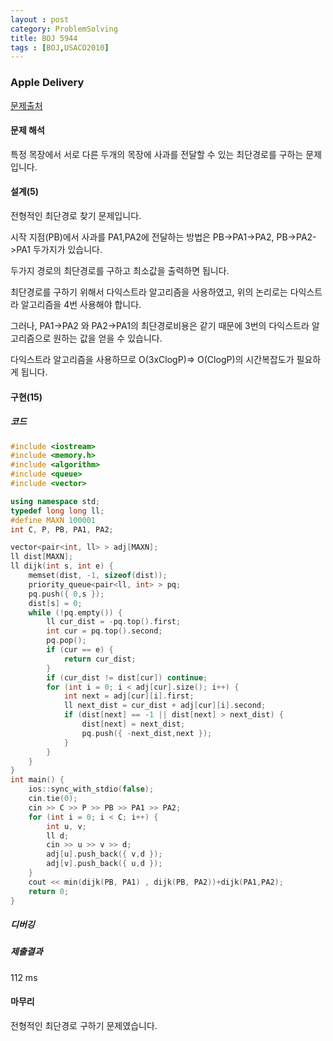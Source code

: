 ```yaml
---
layout : post
category: ProblemSolving
title: BOJ 5944
tags : [BOJ,USACO2010]
---
```

### Apple Delivery

[문제출처](https://www.acmicpc.net/problem/5944)

#### 문제 해석
  
특정 목장에서 서로 다른 두개의 목장에 사과를 전달할 수 있는 최단경로를 구하는 문제입니다.

#### 설계(5)

전형적인 최단경로 찾기 문제입니다.

시작 지점(PB)에서 사과를 PA1,PA2에 전달하는 방법은 PB->PA1->PA2, PB->PA2->PA1 두가지가 있습니다.

두가지 경로의 최단경로를 구하고 최소값을 출력하면 됩니다.

최단경로를 구하기 위해서 다익스트라 알고리즘을 사용하였고, 위의 논리로는 다익스트라 알고리즘을 4번 사용해야 합니다.

그러나, PA1->PA2 와 PA2->PA1의 최단경로비용은 같기 때문에 3번의 다익스트라 알고리즘으로 원하는 값을 얻을 수 있습니다.

다익스트라 알고리즘을 사용하므로 O(3xClogP)=> O(ClogP)의 시간복잡도가 필요하게 됩니다.

#### 구현(15)

##### 코드

```cpp
#include <iostream>
#include <memory.h>
#include <algorithm>
#include <queue>
#include <vector>

using namespace std;
typedef long long ll;
#define MAXN 100001
int C, P, PB, PA1, PA2;

vector<pair<int, ll> > adj[MAXN];
ll dist[MAXN];
ll dijk(int s, int e) {
	memset(dist, -1, sizeof(dist));
	priority_queue<pair<ll, int> > pq;
	pq.push({ 0,s });
	dist[s] = 0;
	while (!pq.empty()) {
		ll cur_dist = -pq.top().first;
		int cur = pq.top().second;
		pq.pop();
		if (cur == e) {
			return cur_dist;
		}
		if (cur_dist != dist[cur]) continue;
		for (int i = 0; i < adj[cur].size(); i++) {
			int next = adj[cur][i].first;
			ll next_dist = cur_dist + adj[cur][i].second;
			if (dist[next] == -1 || dist[next] > next_dist) {
				dist[next] = next_dist;
				pq.push({ -next_dist,next });
			}
		}
	}
}
int main() {
	ios::sync_with_stdio(false);
	cin.tie(0);
	cin >> C >> P >> PB >> PA1 >> PA2;
	for (int i = 0; i < C; i++) {
		int u, v;
		ll d;
		cin >> u >> v >> d;
		adj[u].push_back({ v,d });
		adj[v].push_back({ u,d });
	}
	cout << min(dijk(PB, PA1) , dijk(PB, PA2))+dijk(PA1,PA2);
	return 0;
}
```

##### 디버깅

##### 제출결과

112 ms

#### 마무리

전형적인 최단경로 구하기 문제였습니다.